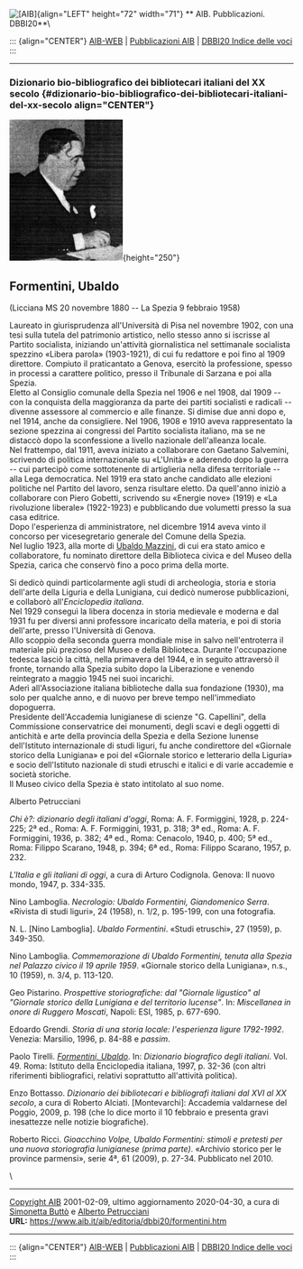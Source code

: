 ![\[AIB\]](/aib/wi/aibv72.gif){align="LEFT" height="72" width="71"}
** AIB. Pubblicazioni. DBBI20**\

::: {align="CENTER"}
[AIB-WEB](/) \| [Pubblicazioni AIB](/pubblicazioni/) \| [DBBI20 Indice
delle voci](dbbi20.htm)
:::

------------------------------------------------------------------------

### Dizionario bio-bibliografico dei bibliotecari italiani del XX secolo {#dizionario-bio-bibliografico-dei-bibliotecari-italiani-del-xx-secolo align="CENTER"}

![\[Ritratto\]](formentini.jpg){height="250"}

## Formentini, Ubaldo

(Licciana MS 20 novembre 1880 -- La Spezia 9 febbraio 1958)

Laureato in giurisprudenza all\'Università di Pisa nel novembre 1902,
con una tesi sulla tutela del patrimonio artistico, nello stesso anno si
iscrisse al Partito socialista, iniziando un\'attività giornalistica nel
settimanale socialista spezzino «Libera parola» (1903-1921), di cui fu
redattore e poi fino al 1909 direttore. Compiuto il praticantato a
Genova, esercitò la professione, spesso in processi a carattere
politico, presso il Tribunale di Sarzana e poi alla Spezia.\
Eletto al Consiglio comunale della Spezia nel 1906 e nel 1908, dal 1909
-- con la conquista della maggioranza da parte dei partiti socialisti e
radicali -- divenne assessore al commercio e alle finanze. Si dimise due
anni dopo e, nel 1914, anche da consigliere. Nel 1906, 1908 e 1910 aveva
rappresentato la sezione spezzina ai congressi del Partito socialista
italiano, ma se ne distaccò dopo la sconfessione a livello nazionale
dell\'alleanza locale.\
Nel frattempo, dal 1911, aveva iniziato a collaborare con Gaetano
Salvemini, scrivendo di politica internazionale su «L\'Unità» e aderendo
dopo la guerra -- cui partecipò come sottotenente di artiglieria nella
difesa territoriale -- alla Lega democratica. Nel 1919 era stato anche
candidato alle elezioni politiche nel Partito del lavoro, senza
risultare eletto. Da quell\'anno iniziò a collaborare con Piero Gobetti,
scrivendo su «Energie nove» (1919) e «La rivoluzione liberale»
(1922-1923) e pubblicando due volumetti presso la sua casa editrice.\
Dopo l\'esperienza di amministratore, nel dicembre 1914 aveva vinto il
concorso per vicesegretario generale del Comune della Spezia.\
Nel luglio 1923, alla morte di [Ubaldo Mazzini](mazzini.htm), di cui era
stato amico e collaboratore, fu nominato direttore della Biblioteca
civica e del Museo della Spezia, carica che conservò fino a poco prima
della morte.

Si dedicò quindi particolarmente agli studi di archeologia, storia e
storia dell\'arte della Liguria e della Lunigiana, cui dedicò numerose
pubblicazioni, e collaborò all\'*Enciclopedia italiana*.\
Nel 1929 conseguì la libera docenza in storia medievale e moderna e dal
1931 fu per diversi anni professore incaricato della materia, e poi di
storia dell\'arte, presso l\'Università di Genova.\
Allo scoppio della seconda guerra mondiale mise in salvo
nell\'entroterra il materiale più prezioso del Museo e della Biblioteca.
Durante l\'occupazione tedesca lasciò la città, nella primavera del
1944, e in seguito attraversò il fronte, tornando alla Spezia subito
dopo la Liberazione e venendo reintegrato a maggio 1945 nei suoi
incarichi.\
Aderì all\'Associazione italiana biblioteche dalla sua fondazione
(1930), ma solo per qualche anno, e di nuovo per breve tempo
nell\'immediato dopoguerra.\
Presidente dell\'Accademia lunigianese di scienze \"G. Capellini\",
della Commissione conservatrice dei monumenti, degli scavi e degli
oggetti di antichità e arte della provincia della Spezia e della Sezione
lunense dell\'Istituto internazionale di studi liguri, fu anche
condirettore del «Giornale storico della Lunigiana» e poi del «Giornale
storico e letterario della Liguria» e socio dell\'Istituto nazionale di
studi etruschi e italici e di varie accademie e società storiche.\
Il Museo civico della Spezia è stato intitolato al suo nome.

Alberto Petrucciani

*Chi è?: dizionario degli italiani d\'oggi*, Roma: A. F. Formiggini,
1928, p. 224-225; 2ª ed., Roma: A. F. Formiggini, 1931, p. 318; 3ª ed.,
Roma: A. F. Formiggini, 1936, p. 382; 4ª ed., Roma: Cenacolo, 1940, p.
400; 5ª ed., Roma: Filippo Scarano, 1948, p. 394; 6ª ed., Roma: Filippo
Scarano, 1957, p. 232.

*L\'Italia e gli italiani di oggi*, a cura di Arturo Codignola. Genova:
Il nuovo mondo, 1947, p. 334-335.

Nino Lamboglia. *Necrologio: Ubaldo Formentini, Giandomenico Serra*.
«Rivista di studi liguri», 24 (1958), n. 1/2, p. 195-199, con una
fotografia.

N. L. \[Nino Lamboglia\]. *Ubaldo Formentini*. «Studi etruschi», 27
(1959), p. 349-350.

Nino Lamboglia. *Commemorazione di Ubaldo Formentini, tenuta alla Spezia
nel Palazzo civico il 19 aprile 1959*. «Giornale storico della
Lunigiana», n.s., 10 (1959), n. 3/4, p. 113-120.

Geo Pistarino. *Prospettive storiografiche: dal \"Giornale ligustico\"
al \"Giornale storico della Lunigiana e del territorio lucense\"*. In:
*Miscellanea in onore di Ruggero Moscati*, Napoli: ESI, 1985, p.
677-690.

Edoardo Grendi. *Storia di una storia locale: l\'esperienza ligure
1792-1992*. Venezia: Marsilio, 1996, p. 84-88 e *passim*.

Paolo Tirelli. *[Formentini,
Ubaldo](http://www.treccani.it/enciclopedia/ubaldo-formentini_(Dizionario_Biografico)/)*.
In: *Dizionario biografico degli italiani*. Vol. 49. Roma: Istituto
della Enciclopedia italiana, 1997, p. 32-36 (con altri riferimenti
bibliografici, relativi soprattutto all\'attività politica).

Enzo Bottasso. *Dizionario dei bibliotecari e bibliografi italiani dal
XVI al XX secolo*, a cura di Roberto Alciati. \[Montevarchi\]: Accademia
valdarnese del Poggio, 2009, p. 198 (che lo dice morto il 10 febbraio e
presenta gravi inesattezze nelle notizie biografiche).

Roberto Ricci. *Gioacchino Volpe, Ubaldo Formentini: stimoli e pretesti
per una nuova storiografia lunigianese (prima parte)*. «Archivio storico
per le province parmensi», serie 4ª, 61 (2009), p. 27-34. Pubblicato nel
2010.

\

------------------------------------------------------------------------

[Copyright AIB](/su-questo-sito/dichiarazione-di-copyright-aib-web/)
2001-02-09, ultimo aggiornamento 2020-04-30, a cura di [Simonetta
Buttò](/aib/redazione3.htm) e [Alberto
Petrucciani](/su-questo-sito/redazione-aib-web/)\
**URL:** https://www.aib.it/aib/editoria/dbbi20/formentini.htm

------------------------------------------------------------------------

::: {align="CENTER"}
[AIB-WEB](/) \| [Pubblicazioni AIB](/pubblicazioni/) \| [DBBI20 Indice
delle voci](dbbi20.htm)
:::
